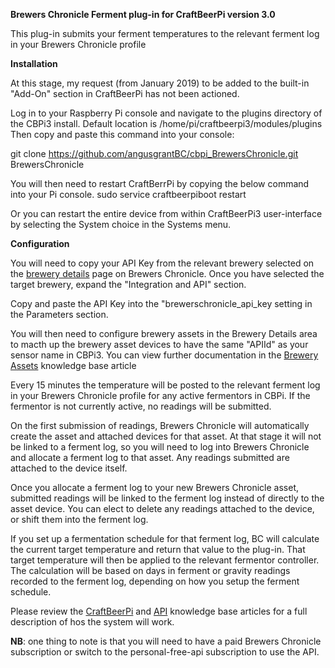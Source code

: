 <strong>Brewers Chronicle Ferment plug-in for CraftBeerPi version 3.0</strong>

This plug-in submits your ferment temperatures to the relevant ferment log in your Brewers Chronicle profile

<strong>Installation</strong>

At this stage, my request (from January 2019) to be added to the built-in "Add-On" section in CraftBeerPi has not been actioned.

Log in to your Raspberry Pi console and navigate to the plugins directory of the CBPi3 install.
Default location is /home/pi/craftbeerpi3/modules/plugins
Then copy and paste this command into your console:

git clone https://github.com/angusgrantBC/cbpi_BrewersChronicle.git BrewersChronicle

You will then need to restart CraftBerrPi by copying the below command into your Pi console.
sudo service craftbeerpiboot restart

Or you can restart the entire device from within CraftBeerPi3 user-interface by selecting the System choice in the Systems menu.

<strong>Configuration</strong>

You will need to copy your API Key from the relevant brewery selected on the <A href="https://brewerschronicle.com/BreweryDetails">brewery details</a> page on Brewers Chronicle. Once you have selected the target brewery, expand the "Integration and API" section.

Copy and paste the API Key into the "brewerschronicle_api_key setting in the Parameters section.

You will then need to configure brewery assets in the Brewery Details area to macth up the brewery asset devices to have the same "APIId" as your sensor name in CBPi3. You can view further documentation in the <a href="">Brewery Assets</a> knowledge base article

Every 15 minutes the temperature will be posted to the relevant ferment log in your Brewers Chronicle profile for any active fermentors in CBPi. If the fermentor is not currently active, no readings will be submitted.

On the first submission of readings, Brewers Chronicle will automatically create the asset and attached devices for that asset. At that stage it will not be linked to a ferment log, so you will need to log into Brewers Chronicle and allocate a ferment log to that asset. Any readings submitted are attached to the device itself.

Once you allocate a ferment log to your new Brewers Chronicle asset, submitted readings will be linked to the ferment log instead of directly to the asset device. You can elect to delete any readings attached to the device, or shift them into the ferment log.

If you set up a fermentation schedule for that ferment log, BC will calculate the current target temperature and return that value to the plug-in. That target temperature will then be applied to the relevant fermentor controller. The calculation will be based on days in ferment or gravity readings recorded to the ferment log, depending on how you setup the ferment schedule.

Please review the <a href="">CraftBeerPi</a> and <a href="">API</a> knowledge base articles for a full description of hos the system will work.

<strong>NB</strong>: one thing to note is that you will need to have a paid Brewers Chronicle subscription or switch to the personal-free-api subscription to use the API.
